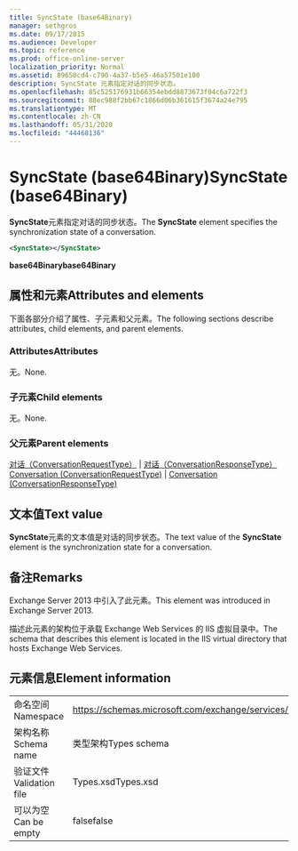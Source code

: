 ```yaml
---
title: SyncState (base64Binary)
manager: sethgros
ms.date: 09/17/2015
ms.audience: Developer
ms.topic: reference
ms.prod: office-online-server
localization_priority: Normal
ms.assetid: 89650cd4-c790-4a37-b5e5-46a57501e100
description: SyncState 元素指定对话的同步状态。
ms.openlocfilehash: 85c525176931b66354ebdd8873673f04c6a722f3
ms.sourcegitcommit: 88ec988f2bb67c1866d06b361615f3674a24e795
ms.translationtype: MT
ms.contentlocale: zh-CN
ms.lasthandoff: 05/31/2020
ms.locfileid: "44468136"
---
```

# <a name="syncstate-base64binary"></a><span data-ttu-id="ef2c5-103">SyncState (base64Binary)</span><span class="sxs-lookup"><span data-stu-id="ef2c5-103">SyncState (base64Binary)</span></span>

<span data-ttu-id="ef2c5-104">**SyncState**元素指定对话的同步状态。</span><span class="sxs-lookup"><span data-stu-id="ef2c5-104">The **SyncState** element specifies the synchronization state of a conversation.</span></span> 
  
```XML
<SyncState></SyncState>
```

 <span data-ttu-id="ef2c5-105">**base64Binary**</span><span class="sxs-lookup"><span data-stu-id="ef2c5-105">**base64Binary**</span></span>
## <a name="attributes-and-elements"></a><span data-ttu-id="ef2c5-106">属性和元素</span><span class="sxs-lookup"><span data-stu-id="ef2c5-106">Attributes and elements</span></span>

<span data-ttu-id="ef2c5-107">下面各部分介绍了属性、子元素和父元素。</span><span class="sxs-lookup"><span data-stu-id="ef2c5-107">The following sections describe attributes, child elements, and parent elements.</span></span>
  
### <a name="attributes"></a><span data-ttu-id="ef2c5-108">Attributes</span><span class="sxs-lookup"><span data-stu-id="ef2c5-108">Attributes</span></span>

<span data-ttu-id="ef2c5-109">无。</span><span class="sxs-lookup"><span data-stu-id="ef2c5-109">None.</span></span>
  
### <a name="child-elements"></a><span data-ttu-id="ef2c5-110">子元素</span><span class="sxs-lookup"><span data-stu-id="ef2c5-110">Child elements</span></span>

<span data-ttu-id="ef2c5-111">无。</span><span class="sxs-lookup"><span data-stu-id="ef2c5-111">None.</span></span>
  
### <a name="parent-elements"></a><span data-ttu-id="ef2c5-112">父元素</span><span class="sxs-lookup"><span data-stu-id="ef2c5-112">Parent elements</span></span>

<span data-ttu-id="ef2c5-113">[对话（ConversationRequestType）](conversation-conversationrequesttype.md)  | [对话（ConversationResponseType）](conversation-conversationresponsetype.md)</span><span class="sxs-lookup"><span data-stu-id="ef2c5-113">[Conversation (ConversationRequestType)](conversation-conversationrequesttype.md) | [Conversation (ConversationResponseType)](conversation-conversationresponsetype.md)</span></span>
  
## <a name="text-value"></a><span data-ttu-id="ef2c5-114">文本值</span><span class="sxs-lookup"><span data-stu-id="ef2c5-114">Text value</span></span>

<span data-ttu-id="ef2c5-115">**SyncState**元素的文本值是对话的同步状态。</span><span class="sxs-lookup"><span data-stu-id="ef2c5-115">The text value of the **SyncState** element is the synchronization state for a conversation.</span></span> 
  
## <a name="remarks"></a><span data-ttu-id="ef2c5-116">备注</span><span class="sxs-lookup"><span data-stu-id="ef2c5-116">Remarks</span></span>

<span data-ttu-id="ef2c5-117">Exchange Server 2013 中引入了此元素。</span><span class="sxs-lookup"><span data-stu-id="ef2c5-117">This element was introduced in Exchange Server 2013.</span></span>
  
<span data-ttu-id="ef2c5-118">描述此元素的架构位于承载 Exchange Web Services 的 IIS 虚拟目录中。</span><span class="sxs-lookup"><span data-stu-id="ef2c5-118">The schema that describes this element is located in the IIS virtual directory that hosts Exchange Web Services.</span></span>
  
## <a name="element-information"></a><span data-ttu-id="ef2c5-119">元素信息</span><span class="sxs-lookup"><span data-stu-id="ef2c5-119">Element information</span></span>

|||
|:-----|:-----|
|<span data-ttu-id="ef2c5-120">命名空间</span><span class="sxs-lookup"><span data-stu-id="ef2c5-120">Namespace</span></span>  <br/> |https://schemas.microsoft.com/exchange/services/2006/types  <br/> |
|<span data-ttu-id="ef2c5-121">架构名称</span><span class="sxs-lookup"><span data-stu-id="ef2c5-121">Schema name</span></span>  <br/> |<span data-ttu-id="ef2c5-122">类型架构</span><span class="sxs-lookup"><span data-stu-id="ef2c5-122">Types schema</span></span>  <br/> |
|<span data-ttu-id="ef2c5-123">验证文件</span><span class="sxs-lookup"><span data-stu-id="ef2c5-123">Validation file</span></span>  <br/> |<span data-ttu-id="ef2c5-124">Types.xsd</span><span class="sxs-lookup"><span data-stu-id="ef2c5-124">Types.xsd</span></span>  <br/> |
|<span data-ttu-id="ef2c5-125">可以为空</span><span class="sxs-lookup"><span data-stu-id="ef2c5-125">Can be empty</span></span>  <br/> |<span data-ttu-id="ef2c5-126">false</span><span class="sxs-lookup"><span data-stu-id="ef2c5-126">false</span></span>  <br/> |
   

